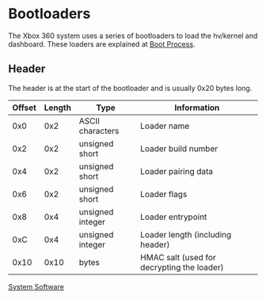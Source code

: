 # Bootloaders

The Xbox 360 system uses a series of bootloaders to load the hv/kernel
and dashboard. These loaders are explained at [Boot Process](../Boot_Process).

## Header

The header is at the start of the bootloader and is usually 0x20 bytes
long.

| Offset | Length | Type             | Information                                |
| ------ | ------ | ---------------- | ------------------------------------------ |
| 0x0    | 0x2    | ASCII characters | Loader name                                |
| 0x2    | 0x2    | unsigned short   | Loader build number                        |
| 0x4    | 0x2    | unsigned short   | Loader pairing data                        |
| 0x6    | 0x2    | unsigned short   | Loader flags                               |
| 0x8    | 0x4    | unsigned integer | Loader entrypoint                          |
| 0xC    | 0x4    | unsigned integer | Loader length (including header)           |
| 0x10   | 0x10   | bytes            | HMAC salt (used for decrypting the loader) |

[System Software](/System-Software)
